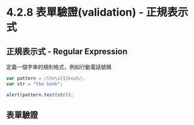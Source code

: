 # 4.2.8 表單驗證\(validation\) - 正規表示式

## 正規表示式 - Regular Expression

定義一個字串的規則格式，例如行動電話號碼

```js
var pattern = /the\s{1}book/;
var str = "the book";

alert(pattern.test(str));
```

## 表單驗證




